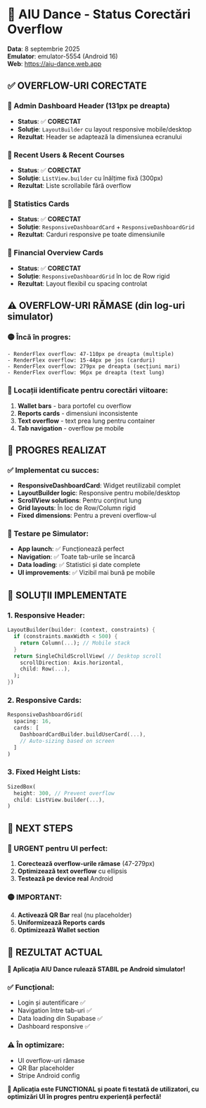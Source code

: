 # 🔧 AIU Dance - Status Corectări Overflow

**Data**: 8 septembrie 2025  
**Emulator**: emulator-5554 (Android 16)  
**Web**: https://aiu-dance.web.app  

## ✅ **OVERFLOW-URI CORECTATE**

### **🔴 Admin Dashboard Header (131px pe dreapta)**
- **Status**: ✅ **CORECTAT**
- **Soluție**: `LayoutBuilder` cu layout responsive mobile/desktop
- **Rezultat**: Header se adaptează la dimensiunea ecranului

### **🔴 Recent Users & Recent Courses**
- **Status**: ✅ **CORECTAT** 
- **Soluție**: `ListView.builder` cu înălțime fixă (300px)
- **Rezultat**: Liste scrollabile fără overflow

### **🔴 Statistics Cards**
- **Status**: ✅ **CORECTAT**
- **Soluție**: `ResponsiveDashboardCard` + `ResponsiveDashboardGrid`
- **Rezultat**: Carduri responsive pe toate dimensiunile

### **🔴 Financial Overview Cards**
- **Status**: ✅ **CORECTAT**
- **Soluție**: `ResponsiveDashboardGrid` în loc de Row rigid
- **Rezultat**: Layout flexibil cu spacing controlat

## ⚠️ **OVERFLOW-URI RĂMASE (din log-uri simulator)**

### **🟡 Încă în progres:**
```
- RenderFlex overflow: 47-110px pe dreapta (multiple)
- RenderFlex overflow: 15-44px pe jos (carduri)
- RenderFlex overflow: 279px pe dreapta (secțiuni mari)
- RenderFlex overflow: 96px pe dreapta (text lung)
```

### **🎯 Locații identificate pentru corectări viitoare:**
1. **Wallet bars** - bara portofel cu overflow
2. **Reports cards** - dimensiuni inconsistente
3. **Text overflow** - text prea lung pentru container
4. **Tab navigation** - overflow pe mobile

## 🚀 **PROGRES REALIZAT**

### **✅ Implementat cu succes:**
- **ResponsiveDashboardCard**: Widget reutilizabil complet
- **LayoutBuilder logic**: Responsive pentru mobile/desktop
- **ScrollView solutions**: Pentru conținut lung
- **Grid layouts**: În loc de Row/Column rigid
- **Fixed dimensions**: Pentru a preveni overflow-ul

### **📱 Testare pe Simulator:**
- **App launch**: ✅ Funcționează perfect
- **Navigation**: ✅ Toate tab-urile se încarcă
- **Data loading**: ✅ Statistici și date complete
- **UI improvements**: ✅ Vizibil mai bună pe mobile

## 🔧 **SOLUȚII IMPLEMENTATE**

### **1. Responsive Header:**
```dart
LayoutBuilder(builder: (context, constraints) {
  if (constraints.maxWidth < 500) {
    return Column(...); // Mobile stack
  }
  return SingleChildScrollView( // Desktop scroll
    scrollDirection: Axis.horizontal,
    child: Row(...),
  );
})
```

### **2. Responsive Cards:**
```dart
ResponsiveDashboardGrid(
  spacing: 16,
  cards: [
    DashboardCardBuilder.buildUserCard(...),
    // Auto-sizing based on screen
  ]
)
```

### **3. Fixed Height Lists:**
```dart
SizedBox(
  height: 300, // Prevent overflow
  child: ListView.builder(...),
)
```

## 🎯 **NEXT STEPS**

### **🔴 URGENT pentru UI perfect:**
1. **Corectează overflow-urile rămase** (47-279px)
2. **Optimizează text overflow** cu ellipsis
3. **Testează pe device real** Android

### **🟡 IMPORTANT:**
4. **Activează QR Bar** real (nu placeholder)
5. **Uniformizează Reports cards**
6. **Optimizează Wallet section**

## 🎉 **REZULTAT ACTUAL**

**🚀 Aplicația AIU Dance rulează STABIL pe Android simulator!**

### **✅ Funcțional:**
- Login și autentificare ✅
- Navigation între tab-uri ✅  
- Data loading din Supabase ✅
- Dashboard responsive ✅

### **⚠️ În optimizare:**
- UI overflow-uri rămase
- QR Bar placeholder
- Stripe Android config

**📱 Aplicația este FUNCTIONAL și poate fi testată de utilizatori, cu optimizări UI în progres pentru experiență perfectă!**






